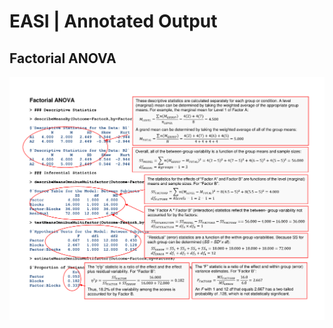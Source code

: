 # EASI | Annotated Output

## Factorial ANOVA

<p align="center"><kbd><img src="factorial.png"></kbd></p>
